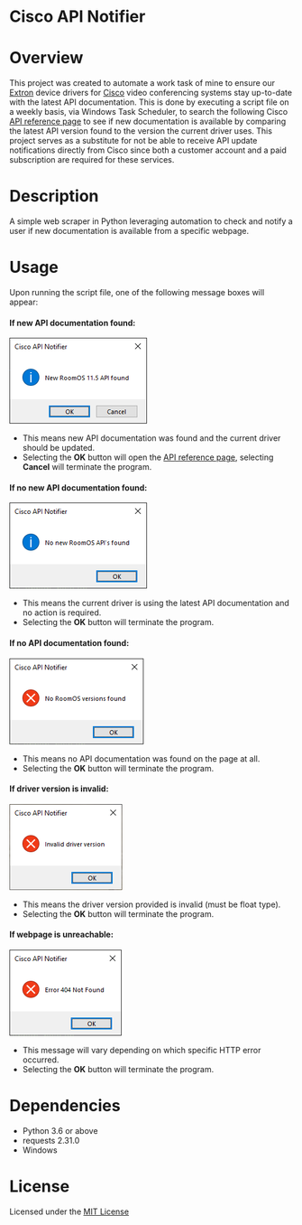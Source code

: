 # Cisco API Notifier

# Overview
This project was created to automate a work task of mine to ensure our [Extron](https://www.extron.com/) device drivers for [Cisco](https://www.cisco.com/) video conferencing systems stay up-to-date with the latest API documentation. This is done by executing a script file on a weekly basis, via Windows Task Scheduler, to search the following Cisco [API reference page](https://www.cisco.com/c/en/us/support/collaboration-endpoints/spark-room-kit-series/products-command-reference-list.html) to see if new documentation is available by comparing the latest API version found to the version the current driver uses. This project serves as a substitute for not be able to receive API update notifications directly from Cisco since both a customer account and a paid subscription are required for these services.

# Description
A simple web scraper in Python leveraging automation to check and notify a user if new documentation is available from a specific webpage.

# Usage
Upon running the script file, one of the following message boxes will appear:

#### If new API documentation found:
![New RoomOS API found](images/New%20RoomOS%20API%20found.png)
- This means new API documentation was found and the current driver should be updated.
- Selecting the **OK** button will open the [API reference page](https://www.cisco.com/c/en/us/support/collaboration-endpoints/spark-room-kit-series/products-command-reference-list.html), selecting **Cancel** will terminate the program.

#### If no new API documentation found:
![No new RoomOS API's found](images/No%20new%20RoomOS%20API's%20found.png)
- This means the current driver is using the latest API documentation and no action is required.
- Selecting the **OK** button will terminate the program.

#### If no API documentation found:
![No RoomOS versions found](images/No%20RoomOS%20versions%20found.png)
- This means no API documentation was found on the page at all.
- Selecting the **OK** button will terminate the program.

#### If driver version is invalid:
![Invalid driver version](images/Invalid%20driver%20version.png)
- This means the driver version provided is invalid (must be float type).
- Selecting the **OK** button will terminate the program.

#### If webpage is unreachable:
![Error 404 Not Found](images/Error%20404%20Not%20Found.png)
- This message will vary depending on which specific HTTP error occurred.
- Selecting the **OK** button will terminate the program.

# Dependencies
- Python 3.6 or above
- requests 2.31.0
- Windows

# License
Licensed under the [MIT License](LICENSE)